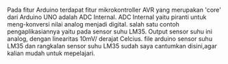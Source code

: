 Pada fitur Arduino terdapat fitur mikrokontroller AVR yang merupakan 'core' dari Arduino UNO adalah ADC Internal. 
ADC Internal yaitu piranti untuk meng-konversi nilai analog menjadi digital. 
salah satu contoh pengaplikasiannya yaitu pada sensor suhu LM35. 
Output sensor suhu ini analog, dengan linearitas 10mV/ derajat Celcius. 
file arduino sensor suhu LM35 dan rangkaIan sensor suhu LM35 sudah saya cantumkan disini,agar kalian mudah untuk mepelajari.
